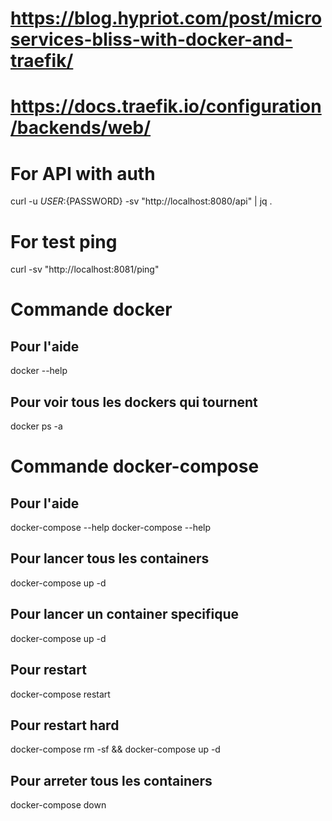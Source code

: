 # https://blog.hypriot.com/post/microservices-bliss-with-docker-and-traefik/

# https://docs.traefik.io/configuration/backends/web/

# For API with auth
curl -u ${USER}:${PASSWORD} -sv "http://localhost:8080/api" | jq .

# For test ping
curl -sv "http://localhost:8081/ping"

# Commande docker

## Pour l'aide
docker --help

## Pour voir tous les dockers qui tournent
docker ps -a

# Commande docker-compose

## Pour l'aide
docker-compose --help
docker-compose <command> --help

## Pour lancer tous les containers
docker-compose up -d

## Pour lancer un container specifique
docker-compose up -d <container>

## Pour restart
docker-compose restart <container>

## Pour restart hard
docker-compose rm -sf <container> && docker-compose up -d <container>

## Pour arreter tous les containers
docker-compose down
